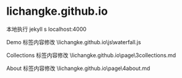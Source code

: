 # lichangke.github.io
本地执行
jekyll s
localhost:4000

Demo 标签内容修改
\lichangke.github.io\js\waterfall.js

Collections 标签内容修改
\lichangke.github.io\page\3collections.md

About 标签内容修改
\lichangke.github.io\page\4about.md